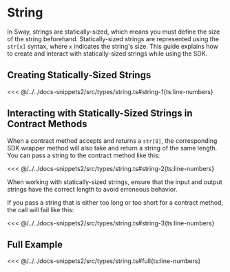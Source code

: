 # String

In Sway, strings are statically-sized, which means you must define the size of the string beforehand. Statically-sized strings are represented using the `str[x]` syntax, where `x` indicates the string's size.
This guide explains how to create and interact with statically-sized strings while using the SDK.

## Creating Statically-Sized Strings

<<< @/../../docs-snippets2/src/types/string.ts#string-1{ts:line-numbers}

## Interacting with Statically-Sized Strings in Contract Methods

When a contract method accepts and returns a `str[8]`, the corresponding SDK wrapper method will also take and return a string of the same length. You can pass a string to the contract method like this:

<<< @/../../docs-snippets2/src/types/string.ts#string-2{ts:line-numbers}

When working with statically-sized strings, ensure that the input and output strings have the correct length to avoid erroneous behavior.

If you pass a string that is either too long or too short for a contract method, the call will fail like this:

<<< @/../../docs-snippets2/src/types/string.ts#string-3{ts:line-numbers}

## Full Example

<<< @/../../docs-snippets2/src/types/string.ts#full{ts:line-numbers}
